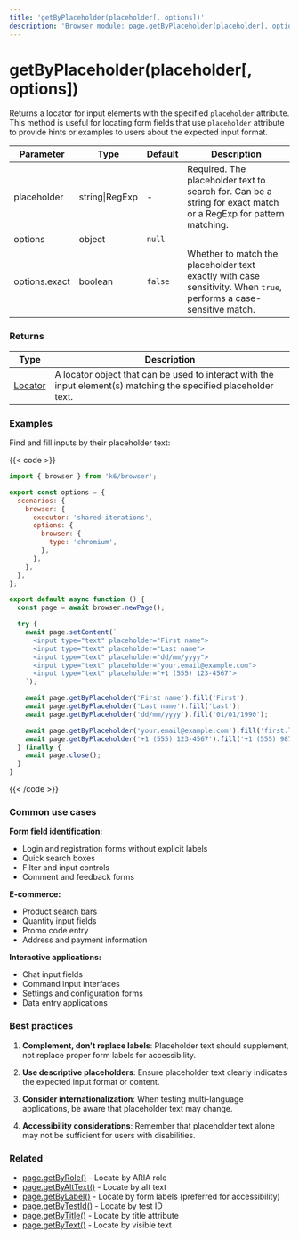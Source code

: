 ```yaml
---
title: 'getByPlaceholder(placeholder[, options])'
description: 'Browser module: page.getByPlaceholder(placeholder[, options]) method'
---
```


# getByPlaceholder(placeholder[, options])

Returns a locator for input elements with the specified `placeholder` attribute. This method is useful for locating form fields that use `placeholder` attribute to provide hints or examples to users about the expected input format.

<TableWithNestedRows>

| Parameter     | Type           | Default | Description                                                                                                        |
| ------------- | -------------- | ------- | ------------------------------------------------------------------------------------------------------------------ |
| placeholder   | string\|RegExp | -       | Required. The placeholder text to search for. Can be a string for exact match or a RegExp for pattern matching.    |
| options       | object         | `null`  |                                                                                                                    |
| options.exact | boolean        | `false` | Whether to match the placeholder text exactly with case sensitivity. When `true`, performs a case-sensitive match. |

</TableWithNestedRows>

### Returns

| Type                                                                                   | Description                                                                                                      |
| -------------------------------------------------------------------------------------- | ---------------------------------------------------------------------------------------------------------------- |
| [Locator](https://grafana.com/docs/k6/<K6_VERSION>/javascript-api/k6-browser/locator/) | A locator object that can be used to interact with the input element(s) matching the specified placeholder text. |

### Examples

Find and fill inputs by their placeholder text:

{{< code >}}

<!-- md-k6:skip -->

```javascript
import { browser } from 'k6/browser';

export const options = {
  scenarios: {
    browser: {
      executor: 'shared-iterations',
      options: {
        browser: {
          type: 'chromium',
        },
      },
    },
  },
};

export default async function () {
  const page = await browser.newPage();

  try {
    await page.setContent(`
      <input type="text" placeholder="First name">
      <input type="text" placeholder="Last name">
      <input type="text" placeholder="dd/mm/yyyy">
      <input type="text" placeholder="your.email@example.com">
      <input type="text" placeholder="+1 (555) 123-4567">
    `);

    await page.getByPlaceholder('First name').fill('First');
    await page.getByPlaceholder('Last name').fill('Last');
    await page.getByPlaceholder('dd/mm/yyyy').fill('01/01/1990');

    await page.getByPlaceholder('your.email@example.com').fill('first.last@example.com');
    await page.getByPlaceholder('+1 (555) 123-4567').fill('+1 (555) 987-6543');
  } finally {
    await page.close();
  }
}
```

{{< /code >}}

### Common use cases

**Form field identification:**

- Login and registration forms without explicit labels
- Quick search boxes
- Filter and input controls
- Comment and feedback forms

**E-commerce:**

- Product search bars
- Quantity input fields
- Promo code entry
- Address and payment information

**Interactive applications:**

- Chat input fields
- Command input interfaces
- Settings and configuration forms
- Data entry applications

### Best practices

1. **Complement, don't replace labels**: Placeholder text should supplement, not replace proper form labels for accessibility.

2. **Use descriptive placeholders**: Ensure placeholder text clearly indicates the expected input format or content.

3. **Consider internationalization**: When testing multi-language applications, be aware that placeholder text may change.

4. **Accessibility considerations**: Remember that placeholder text alone may not be sufficient for users with disabilities.

### Related

- [page.getByRole()](https://grafana.com/docs/k6/<K6_VERSION>/javascript-api/k6-browser/page/getbyrole/) - Locate by ARIA role
- [page.getByAltText()](https://grafana.com/docs/k6/<K6_VERSION>/javascript-api/k6-browser/page/getbyalttext/) - Locate by alt text
- [page.getByLabel()](https://grafana.com/docs/k6/<K6_VERSION>/javascript-api/k6-browser/page/getbylabel/) - Locate by form labels (preferred for accessibility)
- [page.getByTestId()](https://grafana.com/docs/k6/<K6_VERSION>/javascript-api/k6-browser/page/getbytestid/) - Locate by test ID
- [page.getByTitle()](https://grafana.com/docs/k6/<K6_VERSION>/javascript-api/k6-browser/page/getbytitle/) - Locate by title attribute
- [page.getByText()](https://grafana.com/docs/k6/<K6_VERSION>/javascript-api/k6-browser/page/getbytext/) - Locate by visible text
